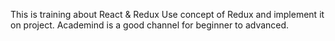 This is training about React & Redux
Use concept of Redux and implement it on project.
Academind is a good channel for beginner to advanced.
